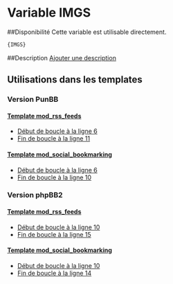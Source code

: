 # Variable IMGS

##Disponibilité
Cette variable est utilisable directement.

```html
{IMGS}
```

##Description
[Ajouter une description](https://fa-tvars.appspot.com/var/IMGS)

## Utilisations dans les templates

### Version PunBB

#### [Template mod_rss_feeds](punbb/mod_rss_feeds.md#readme)
* [Début de boucle &agrave; la ligne 6](../punbb/mod_rss_feeds.tpl#L6)
* [Fin de boucle &agrave; la ligne 11](../punbb/mod_rss_feeds.tpl#L11)

#### [Template mod_social_bookmarking](punbb/mod_social_bookmarking.md#readme)
* [Début de boucle &agrave; la ligne 6](../punbb/mod_social_bookmarking.tpl#L6)
* [Fin de boucle &agrave; la ligne 10](../punbb/mod_social_bookmarking.tpl#L10)

### Version phpBB2

#### [Template mod_rss_feeds](subsilver/mod_rss_feeds.md#readme)
* [Début de boucle &agrave; la ligne 10](../subsilver/mod_rss_feeds.tpl#L10)
* [Fin de boucle &agrave; la ligne 15](../subsilver/mod_rss_feeds.tpl#L15)

#### [Template mod_social_bookmarking](subsilver/mod_social_bookmarking.md#readme)
* [Début de boucle &agrave; la ligne 10](../subsilver/mod_social_bookmarking.tpl#L10)
* [Fin de boucle &agrave; la ligne 14](../subsilver/mod_social_bookmarking.tpl#L14)